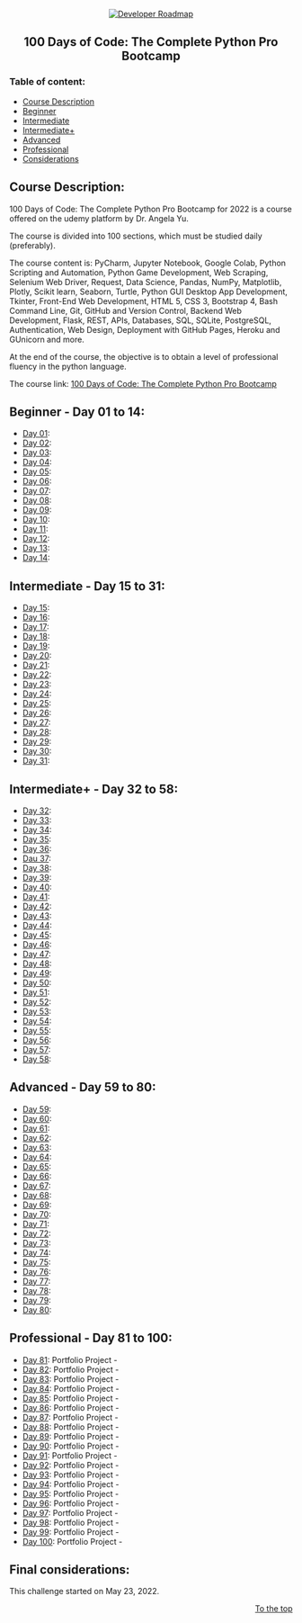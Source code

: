 <p align="center">
  <a href="https://github.com/marcoshsq/100DaysOfCode">
    <img src="https://www.python.org/static/community_logos/python-logo-inkscape.svg" alt="Developer Roadmap" >
  </a>
</p>
  <h2 align="center">100 Days of Code: The Complete Python Pro Bootcamp</h2>
</div>

### Table of content:

- [Course Description](https://github.com/marcoshsq/100DaysOfCode#course-description)
- [Beginner](https://github.com/marcoshsq/100DaysOfCode#beginner---day-01-to-14)
- [Intermediate](https://github.com/marcoshsq/100DaysOfCode#intermediate---day-15-to-31)
- [Intermediate+](https://github.com/marcoshsq/100DaysOfCode#intermediate---day-32-to-58)
- [Advanced](https://github.com/marcoshsq/100DaysOfCode#advanced---day-59-to-80)
- [Professional](https://github.com/marcoshsq/100DaysOfCode#professional---day-81-to-100)
- [Considerations](https://github.com/marcoshsq/100DaysOfCode#final-considerations)

## Course Description:

100 Days of Code: The Complete Python Pro Bootcamp for 2022 is a course offered on the udemy platform by Dr. Angela Yu. 

The course is divided into 100 sections, which must be studied daily (preferably). 

The course content is: PyCharm, Jupyter Notebook, Google Colab, Python Scripting and Automation, Python Game Development, Web Scraping, Selenium Web Driver, Request, Data Science, Pandas, NumPy, Matplotlib, Plotly, Scikit learn, Seaborn, Turtle, Python GUI Desktop App Development, Tkinter, Front-End Web Development, HTML 5, CSS 3, Bootstrap 4, Bash Command Line, Git, GitHub and Version Control, Backend Web Development, Flask, REST, APIs, Databases, SQL, SQLite, PostgreSQL, Authentication, Web Design, Deployment with GitHub Pages, Heroku and GUnicorn and more.

At the end of the course, the objective is to obtain a level of professional fluency in the python language.

The course link: [100 Days of Code: The Complete Python Pro Bootcamp](https://www.udemy.com/course/100-days-of-code/)

## Beginner - Day 01 to 14:

- [Day 01]():
- [Day 02]():
- [Day 03]():
- [Day 04]():
- [Day 05]():
- [Day 06]():
- [Day 07]():
- [Day 08]():
- [Day 09]():
- [Day 10]():
- [Day 11]():
- [Day 12]():
- [Day 13]():
- [Day 14]():

## Intermediate - Day 15 to 31:

- [Day 15]():
- [Day 16]():
- [Day 17]():
- [Day 18]():
- [Day 19]():
- [Day 20]():
- [Day 21]():
- [Day 22]():
- [Day 23]():
- [Day 24]():
- [Day 25]():
- [Day 26]():
- [Day 27]():
- [Day 28]():
- [Day 29]():
- [Day 30]():
- [Day 31]():

## Intermediate+ - Day 32 to 58:

- [Day 32](): 
- [Day 33](): 
- [Day 34](): 
- [Day 35](): 
- [Day 36](): 
- [Dau 37](): 
- [Day 38](): 
- [Day 39](): 
- [Day 40](): 
- [Day 41](): 
- [Day 42](): 
- [Day 43](): 
- [Day 44](): 
- [Day 45](): 
- [Day 46]():
- [Day 47](): 
- [Day 48](): 
- [Day 49](): 
- [Day 50](): 
- [Day 51](): 
- [Day 52](): 
- [Day 53]():
- [Day 54](): 
- [Day 55](): 
- [Day 56](): 
- [Day 57](): 
- [Day 58](): 

## Advanced - Day 59 to 80:

- [Day 59](): 
- [Day 60](): 
- [Day 61](): 
- [Day 62](): 
- [Day 63](): 
- [Day 64](): 
- [Day 65](): 
- [Day 66](): 
- [Day 67](): 
- [Day 68](): 
- [Day 69](): 
- [Day 70](): 
- [Day 71](): 
- [Day 72](): 
- [Day 73](): 
- [Day 74](): 
- [Day 75](): 
- [Day 76](): 
- [Day 77](): 
- [Day 78](): 
- [Day 79](): 
- [Day 80]():


## Professional - Day 81 to 100:

- [Day 81](): Portfolio Project - 
- [Day 82](): Portfolio Project - 
- [Day 83](): Portfolio Project - 
- [Day 84](): Portfolio Project - 
- [Day 85](): Portfolio Project - 
- [Day 86](): Portfolio Project - 
- [Day 87](): Portfolio Project - 
- [Day 88](): Portfolio Project - 
- [Day 89](): Portfolio Project - 
- [Day 90](): Portfolio Project - 
- [Day 91](): Portfolio Project - 
- [Day 92](): Portfolio Project - 
- [Day 93](): Portfolio Project - 
- [Day 94](): Portfolio Project -  
- [Day 95](): Portfolio Project - 
- [Day 96](): Portfolio Project - 
- [Day 97](): Portfolio Project - 
- [Day 98](): Portfolio Project - 
- [Day 99](): Portfolio Project - 
- [Day 100](): Portfolio Project - 

###

## Final considerations:

This challenge started on May 23, 2022.

<div align="right">
  
  [To the top](https://github.com/marcoshsq/100DaysOfCode#100-days-of-code-the-complete-python-pro-bootcamp)
  
</div>
